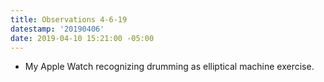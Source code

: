 ```yaml
---
title: Observations 4-6-19
datestamp: '20190406'
date: 2019-04-10 15:21:00 -05:00
---
```


- My Apple Watch recognizing drumming as elliptical machine exercise.
